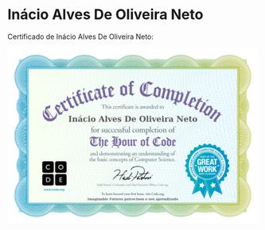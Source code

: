 # Inácio Alves De Oliveira Neto

Certificado de Inácio Alves De Oliveira Neto:

![Imagem do certificado Compute It de Inácio Alves De Oliveira Neto](certificado/inacio-alves-de-oliveira-neto.jpg)

